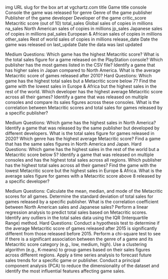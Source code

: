 img	URL slug for the box art at vgchartz.com
title	Game title
console	Console the game was released for
genre	Genre of the game
publisher	Publisher of the game
developer	Developer of the game
critic_score	Metacritic score (out of 10)
total_sales	Global sales of copies in millions
na_sales	North American sales of copies in millions
jp_sales	Japanese sales of copies in millions
pal_sales	European & African sales of copies in millions
other_sales	Rest of world sales of copies in millions
release_date	Date the game was released on
last_update	Date the data was last updated



Medium Questions:
Which game has the highest Metacritic score?
What is the total sales figure for a game released on the PlayStation console?
Which publisher has the most games listed in the CSV file?
Identify a game that has higher sales in Japan compared to North America.
What is the average Metacritic score of games released after 2010?
Hard Questions:
Which game has the highest total sales but a Metacritic score below 7?
Find the game with the lowest sales in Europe & Africa but the highest sales in the rest of the world.
Which developer has the highest average Metacritic score across all their games?
Identify a game that was released on multiple consoles and compare its sales figures across these consoles.
What is the correlation between Metacritic scores and total sales for games released by a specific publisher?

Medium Questions:
Which game has the highest sales in North America?
Identify a game that was released by the same publisher but developed by different developers.
What is the total sales figure for games released in 2020?
Which genre has the highest average Metacritic score?
Find a game that has the same sales figures in North America and Japan.
Hard Questions:
Which game has the highest sales in the rest of the world but a Metacritic score below 5?
Identify a game that was released on multiple consoles and has the highest total sales across all regions.
Which publisher has the highest total sales across all their games?
Find the game with the lowest Metacritic score but the highest sales in Europe & Africa.
What is the average sales figure for games with a Metacritic score above 8 released by a specific developer?


Medium Questions:
Calculate the mean, median, and mode of the Metacritic scores for all games.
Determine the standard deviation of total sales for games released by a specific publisher.
What is the correlation coefficient between North American sales and Japanese sales?
Perform a linear regression analysis to predict total sales based on Metacritic scores.
Identify any outliers in the total sales data using the IQR (Interquartile Range) method.
Hard Questions:
Conduct a hypothesis test to determine if the average Metacritic score of games released after 2015 is significantly different from those released before 2015.
Perform a chi-square test to see if there is a significant association between the genre of a game and its Metacritic score category (e.g., low, medium, high).
Use a clustering algorithm (e.g., K-means) to group games based on their sales figures across different regions.
Apply a time series analysis to forecast future sales trends for a specific game or publisher.
Conduct a principal component analysis (PCA) to reduce the dimensionality of the dataset and identify the most influential features affecting game sales.